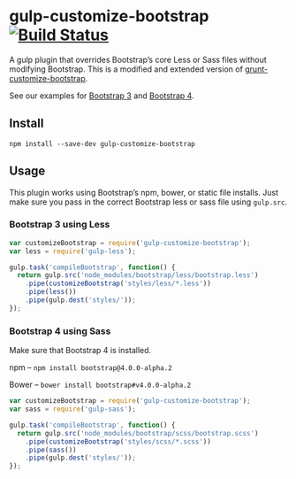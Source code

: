 # gulp-customize-bootstrap [![Build Status](https://travis-ci.org/wildbit/gulp-customize-bootstrap.svg?branch=master)](https://travis-ci.org/wildbit/gulp-customize-bootstrap)

A gulp plugin that overrides Bootstrap’s core Less or Sass files without modifying Bootstrap. This is a modified and extended version of [grunt-customize-bootstrap](https://github.com/ianwremmel/grunt-customize-bootstrap).

See our examples for [Bootstrap 3](https://github.com/wildbit/gulp-customize-bootstrap/tree/master/examples/bootstrap-3) and [Bootstrap 4](https://github.com/wildbit/gulp-customize-bootstrap/tree/master/examples/bootstrap-4).

## Install
```
npm install --save-dev gulp-customize-bootstrap
```

## Usage
This plugin works using Bootstrap’s npm, bower, or static file installs. Just make sure you pass in the correct Bootstrap less or sass file using `gulp.src`.


### Bootstrap 3 using Less

```js
var customizeBootstrap = require('gulp-customize-bootstrap');
var less = require('gulp-less');

gulp.task('compileBootstrap', function() {
  return gulp.src('node_modules/bootstrap/less/bootstrap.less')
    .pipe(customizeBootstrap('styles/less/*.less'))
    .pipe(less())
    .pipe(gulp.dest('styles/'));
});
```


### Bootstrap 4 using Sass

Make sure that Bootstrap 4 is installed.


npm – `npm install bootstrap@4.0.0-alpha.2`

Bower – `bower install bootstrap#v4.0.0-alpha.2`


```js
var customizeBootstrap = require('gulp-customize-bootstrap');
var sass = require('gulp-sass');

gulp.task('compileBootstrap', function() {
  return gulp.src('node_modules/bootstrap/scss/bootstrap.scss')
    .pipe(customizeBootstrap('styles/scss/*.scss'))
    .pipe(sass())
    .pipe(gulp.dest('styles/'));
});
```
